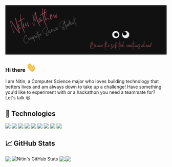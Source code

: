 <!-- [![Header](https://raw.githubusercontent.com/NitinMa2/NitinMa2/main/nitin_header.gif "Header")](https://github.com/NitinMa2) -->
<img src="https://raw.githubusercontent.com/NitinMa2/NitinMa2/main/nitin_header.gif">

### Hi there <img src="https://raw.githubusercontent.com/NitinMa2/NitinMa2/main/wave.gif" width="30px">

I am Nitin, a Computer Science major who loves building technology that betters lives and am always down to take up a challenge! Have something you'd like to experiment with or a hackathon you need a teammate for? Let's talk 😆

## 🔧 Technologies

![](https://img.shields.io/badge/Editor-VSCode-informational?style=flat&logo=visualstudiocode&logoColor=white&color=2bbc8a)
![](https://img.shields.io/badge/Code-Python-informational?style=flat&logo=python&logoColor=white&color=2bbc8a)
![](https://img.shields.io/badge/Code-JavaScript-informational?style=flat&logo=javascript&logoColor=white&color=2bbc8a)
![](https://img.shields.io/badge/Code-TypeScript-informational?style=flat&logo=typescript&logoColor=white&color=2bbc8a)
![](https://img.shields.io/badge/Code-Java-informational?style=flat&logo=java&logoColor=white&color=2bbc8a)
![](https://img.shields.io/badge/Code-Vue-informational?style=flat&logo=vue.js&logoColor=white&color=2bbc8a)
![](https://img.shields.io/badge/Shell-Bash-informational?style=flat&logo=gnu-bash&logoColor=white&color=2bbc8a)
![](https://img.shields.io/badge/OS-Linux-informational?style=flat&logo=linux&logoColor=white&color=2bbc8a)
![](https://img.shields.io/badge/OS-Windows-informational?style=flat&logo=windows&logoColor=white&color=2bbc8a)

## &#x1f4c8; GitHub Stats

<img align="center" src="https://github-readme-stats.vercel.app/api/top-langs/?username=NitinMa2&hide=jupyter%20notebook,html,css&title_color=ffffff&text_color=c9cacc&icon_color=2bbc8a&bg_color=1d1f21&langs_count=3" />
<img align="center" src="https://github-readme-stats.vercel.app/api?username=NitinMa2&show_icons=true&line_height=27&count_private=true&title_color=ffffff&text_color=c9cacc&icon_color=2bbc8a&bg_color=1d1f21" alt="Nitin's GitHub Stats" />

<a href="https://github.com/NitinMa2/mammography-muscle-removal">
  <img align="center" src="https://github-readme-stats.vercel.app/api/pin/?username=NitinMa2&repo=mammography-muscle-removal&title_color=ffffff&text_color=c9cacc&icon_color=2bbc8a&bg_color=1d1f21" />
</a>

<a href="https://github.com/MUM-Open-Source/eureka-web-app">
  <img align="center" src="https://github-readme-stats.vercel.app/api/pin/?username=MUM-Open-Source&repo=eureka-web-app&title_color=ffffff&text_color=c9cacc&icon_color=2bbc8a&bg_color=1d1f21" />
</a>

<!--
**NitinMa2/NitinMa2** is a ✨ _special_ ✨ repository because its `README.md` (this file) appears on your GitHub profile.

Here are some ideas to get you started:

- 🔭 I’m currently working on ...
- 🌱 I’m currently learning ...
- 👯 I’m looking to collaborate on ...
- 🤔 I’m looking for help with ...
- 💬 Ask me about ...
- 📫 How to reach me: ...
- 😄 Pronouns: ...
- ⚡ Fun fact: ...
-->
